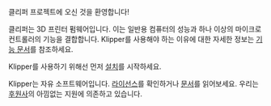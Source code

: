 클리퍼 프로젝트에 오신 것을 환영합니다!

클리퍼는 3D 프린터 펌웨어입니다. 이는 일반용 컴퓨터의 성능과 하나 이상의 마이크로 컨트롤러의 기능을 결합합니다. Klipper를 사용해야 하는 이유에 대한 자세한 정보는 [기능 문서](https://www.klipper3d.org/Features.html)를 참조하세요.

Klipper를 사용하기 위해선 먼저 [설치](https://www.klipper3d.org/Installation.html)를 시작하세요.

Klipper는 자유 소프트웨어입니다. [라이선스](COPYING)를 확인하거나 [문서](https://www.klipper3d.org/Overview.html)를 읽어보세요. 우리는 [후원사](https://www.klipper3d.org/Sponsors.html)의 아낌없는 지원에 의존하고 있습니다.